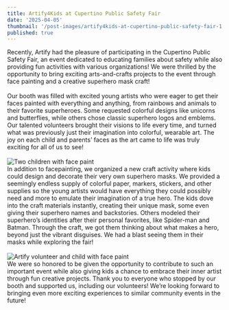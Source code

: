 ```yaml
---
title: Artify4Kids at Cupertino Public Safety Fair
date: '2025-04-05'
thumbnail: '/post-images/artify4kids-at-cupertino-public-safety-fair-1.jpg'
published: true
---
```


Recently, Artify had the pleasure of participating in the Cupertino Public Safety Fair, an event dedicated to educating families about safety while also providing fun activities with various organizations! We were thrilled by the opportunity to bring exciting arts-and-crafts projects to the event through face painting and a creative superhero mask craft!<br /><br />
Our booth was filled with excited young artists who were eager to get their faces painted with everything and anything, from rainbows and animals to their favorite superheroes. Some requested colorful designs like unicorns and butterflies, while others chose classic superhero logos and emblems. Our talented volunteers brought their visions to life every time, and turned what was previously just their imagination into colorful, wearable art. The joy on each child and parents’ faces as the art came to life was truly exciting for all of us to see!<br /><br />
![Two children with face paint]({thumbnail})<br />
In addition to facepainting, we organized a new craft activity where kids could design and decorate their very own superhero masks. We provided a seemingly endless supply of colorful paper, markers, stickers, and other supplies so the young artists would have everything they could possibly need and more to emulate their imagination of a true hero. The kids dove into the craft materials instantly, creating their unique mask, some even giving their superhero names and backstories. Others modeled their superhero’s identities after their personal favorites, like Spider-man and Batman. Through the craft, we got them thinking about what makes a hero, beyond just the vibrant disguises. We had a blast seeing them in their masks while exploring the fair!<br /><br />
![Artify volunteer and child with face paint](/post-images/artify4kids-at-cupertino-public-safety-fair-2.jpg)<br />
We were so honored to be given the opportunity to contribute to such an important event while also giving kids a chance to embrace their inner artist through fun creative projects. Thank you to everyone who stopped by our booth and supported us, including our volunteers! We’re looking forward to bringing even more exciting experiences to similar community events in the future!
